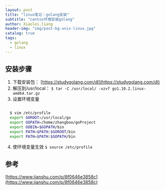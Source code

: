 ```yaml
---
layout: post
title: "linux笔记：golang安装"
subtitle: "centos环境安装golang"
author: Xiaolei.liang
header-img: "img/post-bg-unix-linux.jpg"
catalog: true
tags:
  - golang
  - linux
---
```


## 安装步骤
1. 下载安装包：
  [https://studygolang.com/dl](https://studygolang.com/dl)
2. 解压到/usr/local：
  ``$ tar -C /usr/local/ -xzvf go1.10.2.linux-amd64.tar.gz``
3. 设置环境变量
  ```sh

    $ vim /etc/profile
	export GOROOT=/usr/local/go
    export GOPATH=/home/zhangboo/goProject 
    export GOBIN=$GOPATH/bin
    export PATH=$PATH:$GOROOT/bin
    export PATH=$PATH:$GOPATH/bin

  ```
4. 使环境变量生效
  ``$ source /etc/profile``

## 参考
[https://www.jianshu.com/p/8f0646e3858c](https://www.jianshu.com/p/8f0646e3858c)
